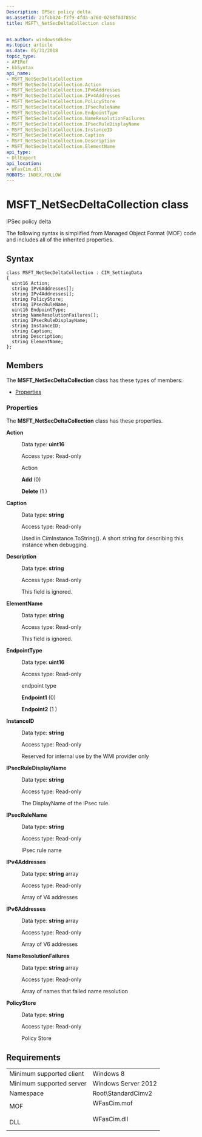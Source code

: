 ```yaml
---
Description: IPSec policy delta.
ms.assetid: 21fcb024-f7f9-4fda-a760-0268f0d7855c
title: MSFT\_NetSecDeltaCollection class


ms.author: windowssdkdev
ms.topic: article
ms.date: 05/31/2018
topic_type: 
- APIRef
- kbSyntax
api_name: 
- MSFT_NetSecDeltaCollection
- MSFT_NetSecDeltaCollection.Action
- MSFT_NetSecDeltaCollection.IPv6Addresses
- MSFT_NetSecDeltaCollection.IPv4Addresses
- MSFT_NetSecDeltaCollection.PolicyStore
- MSFT_NetSecDeltaCollection.IPsecRuleName
- MSFT_NetSecDeltaCollection.EndpointType
- MSFT_NetSecDeltaCollection.NameResolutionFailures
- MSFT_NetSecDeltaCollection.IPsecRuleDisplayName
- MSFT_NetSecDeltaCollection.InstanceID
- MSFT_NetSecDeltaCollection.Caption
- MSFT_NetSecDeltaCollection.Description
- MSFT_NetSecDeltaCollection.ElementName
api_type: 
- DllExport
api_location: 
- WFasCim.dll
ROBOTS: INDEX,FOLLOW
---
```


# MSFT\_NetSecDeltaCollection class

IPSec policy delta

The following syntax is simplified from Managed Object Format (MOF) code and includes all of the inherited properties.

## Syntax

``` syntax
class MSFT_NetSecDeltaCollection : CIM_SettingData
{
  uint16 Action;
  string IPv6Addresses[];
  string IPv4Addresses[];
  string PolicyStore;
  string IPsecRuleName;
  uint16 EndpointType;
  string NameResolutionFailures[];
  string IPsecRuleDisplayName;
  string InstanceID;
  string Caption;
  string Description;
  string ElementName;
};
```

## Members

The **MSFT\_NetSecDeltaCollection** class has these types of members:

-   [Properties](#properties)

### Properties

The **MSFT\_NetSecDeltaCollection** class has these properties.

<dl> <dt>

**Action**
</dt> <dd> <dl> <dt>

Data type: **uint16**
</dt> <dt>

Access type: Read-only
</dt> </dl>

Action

<dl> <dt>

<span id="Add"></span><span id="add"></span><span id="ADD"></span>**Add** (0)
</dt> <dt>

<span id="Delete_"></span><span id="delete_"></span><span id="DELETE_"></span>**Delete** (1 )
</dt> </dl>

</dd> <dt>

**Caption**
</dt> <dd> <dl> <dt>

Data type: **string**
</dt> <dt>

Access type: Read-only
</dt> </dl>

Used in CimInstance.ToString(). A short string for describing this instance when debugging.

</dd> <dt>

**Description**
</dt> <dd> <dl> <dt>

Data type: **string**
</dt> <dt>

Access type: Read-only
</dt> </dl>

This field is ignored.

</dd> <dt>

**ElementName**
</dt> <dd> <dl> <dt>

Data type: **string**
</dt> <dt>

Access type: Read-only
</dt> </dl>

This field is ignored.

</dd> <dt>

**EndpointType**
</dt> <dd> <dl> <dt>

Data type: **uint16**
</dt> <dt>

Access type: Read-only
</dt> </dl>

endpoint type

<dl> <dt>

<span id="Endpoint1"></span><span id="endpoint1"></span><span id="ENDPOINT1"></span>**Endpoint1** (0)
</dt> <dt>

<span id="Endpoint2_"></span><span id="endpoint2_"></span><span id="ENDPOINT2_"></span>**Endpoint2** (1 )
</dt> </dl>

</dd> <dt>

**InstanceID**
</dt> <dd> <dl> <dt>

Data type: **string**
</dt> <dt>

Access type: Read-only
</dt> </dl>

Reserved for internal use by the WMI provider only

</dd> <dt>

**IPsecRuleDisplayName**
</dt> <dd> <dl> <dt>

Data type: **string**
</dt> <dt>

Access type: Read-only
</dt> </dl>

The DisplayName of the IPsec rule.

</dd> <dt>

**IPsecRuleName**
</dt> <dd> <dl> <dt>

Data type: **string**
</dt> <dt>

Access type: Read-only
</dt> </dl>

IPsec rule name

</dd> <dt>

**IPv4Addresses**
</dt> <dd> <dl> <dt>

Data type: **string** array
</dt> <dt>

Access type: Read-only
</dt> </dl>

Array of V4 addresses

</dd> <dt>

**IPv6Addresses**
</dt> <dd> <dl> <dt>

Data type: **string** array
</dt> <dt>

Access type: Read-only
</dt> </dl>

Array of V6 addresses

</dd> <dt>

**NameResolutionFailures**
</dt> <dd> <dl> <dt>

Data type: **string** array
</dt> <dt>

Access type: Read-only
</dt> </dl>

Array of names that failed name resolution

</dd> <dt>

**PolicyStore**
</dt> <dd> <dl> <dt>

Data type: **string**
</dt> <dt>

Access type: Read-only
</dt> </dl>

Policy Store

</dd> </dl>

## Requirements



|                                     |                                                                                        |
|-------------------------------------|----------------------------------------------------------------------------------------|
| Minimum supported client<br/> | Windows 8<br/>                                                                   |
| Minimum supported server<br/> | Windows Server 2012<br/>                                                         |
| Namespace<br/>                | Root\\StandardCimv2<br/>                                                         |
| MOF<br/>                      | <dl> <dt>WFasCim.mof</dt> </dl> |
| DLL<br/>                      | <dl> <dt>WFasCim.dll</dt> </dl> |



 

 




